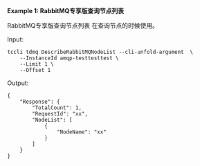 **Example 1: RabbitMQ专享版查询节点列表**

RabbitMQ专享版查询节点列表 在查询节点的时候使用。

Input: 

```
tccli tdmq DescribeRabbitMQNodeList --cli-unfold-argument  \
    --InstanceId amqp-testtesttest \
    --Limit 1 \
    --Offset 1
```

Output: 
```
{
    "Response": {
        "TotalCount": 1,
        "RequestId": "xx",
        "NodeList": [
            {
                "NodeName": "xx"
            }
        ]
    }
}
```

